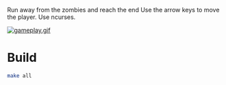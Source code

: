 Run away from the zombies and reach the end
Use the arrow keys to move the player. Use ncurses.

[![gameplay.gif](https://i.postimg.cc/htMd4VSk/gameplay.gif)](https://postimg.cc/cvgHXgth)

# Build
```bash
make all
```
